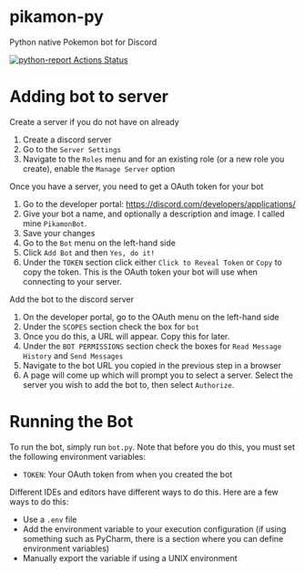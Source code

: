 # pikamon-py
Python native Pokemon bot for Discord

[![python-report Actions Status](https://github.com/dlrocker/pikamon-py/workflows/python-report/badge.svg?branch=main)](https://github.com/dlrocker/pikamon-py/actions)

# Adding bot to server
Create a server if you do not have on already
1. Create a discord server
2. Go to the `Server Settings`
3. Navigate to the `Roles` menu and for an existing role (or a new role you create), enable the `Manage Server` option

Once you have a server, you need to get a OAuth token for your bot
1. Go to the developer portal: https://discord.com/developers/applications/
2. Give your bot a name, and optionally a description and image. I called mine `PikamonBot`.
3. Save your changes
4. Go to the `Bot` menu on the left-hand side
5. Click `Add Bot` and then `Yes, do it!`
6. Under the `TOKEN` section click either `Click to Reveal Token` or `Copy` to copy the token. This is the OAuth token your bot will use when connecting to your server.

Add the bot to the discord server
1. On the developer portal, go to the OAuth menu on the left-hand side
2. Under the `SCOPES` section check the box for `bot`
3. Once you do this, a URL will appear. Copy this for later.
4. Under the `BOT PERMISSIONS` section check the boxes for `Read Message History` and `Send Messages`
5. Navigate to the bot URL you copied in the previous step in a browser
6. A page will come up which will prompt you to select a server. Select the server you wish to add the bot to, then select `Authorize`.

# Running the Bot
To run the bot, simply run `bot.py`. Note that before you do this, you must set the following environment variables:
- `TOKEN`: Your OAuth token from when you created the bot

Different IDEs and editors have different ways to do this. Here are a few ways to do this:
- Use a `.env` file
- Add the environment variable to your execution configuration (if using something such as PyCharm, there is a section where you can define environment variables)
- Manually export the variable if using a UNIX environment
